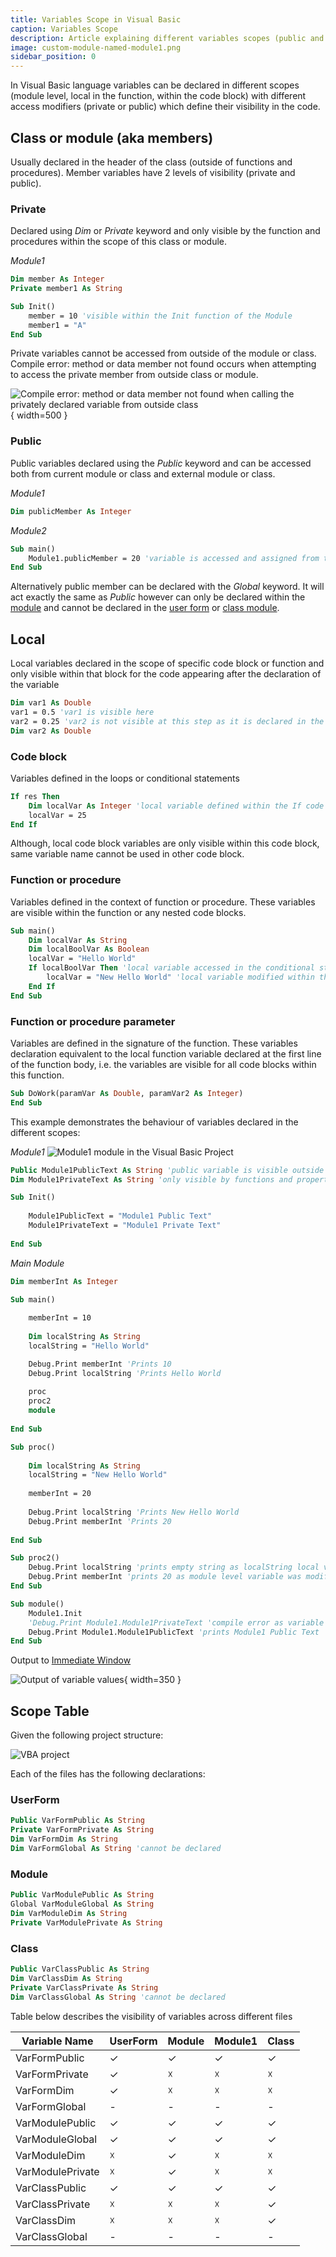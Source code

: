 ```yaml
---
title: Variables Scope in Visual Basic
caption: Variables Scope
description: Article explaining different variables scopes (public and private class level, local) in Visual Basic
image: custom-module-named-module1.png
sidebar_position: 0
---
```

In Visual Basic language variables can be declared in different scopes (module level, local in the function, within the code block) with different access modifiers (private or public) which define their visibility in the code.

## Class or module (aka members)

Usually declared in the header of the class (outside of functions and procedures). Member variables have 2 levels of visibility (private and public).

### Private

Declared using *Dim* or *Private* keyword and only visible by the function and procedures within the scope of this class or module.

*Module1*

~~~vb
Dim member As Integer
Private member1 As String

Sub Init()
    member = 10 'visible within the Init function of the Module
    member1 = "A"
End Sub
~~~

Private variables cannot be accessed from outside of the module or class. Compile error: method or data member not found occurs when attempting to access the private member from outside class or module.

![Compile error: method or data member not found when calling the privately declared variable from outside class](not-found-member-on-private-variable.png){ width=500 }

### Public

Public variables declared using the *Public* keyword and can be accessed both from current module or class and external module or class.

*Module1*
~~~vb jagged
Dim publicMember As Integer
~~~

*Module2*
~~~vb jagged
Sub main()
    Module1.publicMember = 20 'variable is accessed and assigned from the external module
End Sub
~~~

Alternatively public member can be declared with the *Global* keyword. It will act exactly the same as *Public* however can only be declared within the [module](/docs/codestack/visual-basic/modules/) and cannot be declared in the [user form](/docs/codestack/visual-basic/user-forms/) or [class module](/docs/codestack/visual-basic/classes/).

## Local

Local variables declared in the scope of specific code block or function and only visible within that block for the code appearing after the declaration of the variable

~~~ vb jagged
Dim var1 As Double
var1 = 0.5 'var1 is visible here
var2 = 0.25 'var2 is not visible at this step as it is declared in the next line
Dim var2 As Double
~~~

### Code block
Variables defined in the loops or conditional statements

~~~ vb jagged
If res Then
    Dim localVar As Integer 'local variable defined within the If code block
    localVar = 25
End If
~~~

Although, local code block variables are only visible within this code block, same variable name cannot be used in other code block.

### Function or procedure

Variables defined in the context of function or procedure. These variables are visible within the function or any nested code blocks.

~~~ vb
Sub main()
    Dim localVar As String
    Dim localBoolVar As Boolean
    localVar = "Hello World"
    If localBoolVar Then 'local variable accessed in the conditional statement
        localVar = "New Hello World" 'local variable modified within the body of conditional statement
    End If
End Sub
~~~

### Function or procedure parameter

Variables are defined in the signature of the function. These variables declaration equivalent to the local function variable declared at the first line of the function body, i.e. the variables are visible for all code blocks within this function.

~~~ vb
Sub DoWork(paramVar As Double, paramVar2 As Integer)
End Sub
~~~

This example demonstrates the behaviour of variables declared in the different scopes:

*Module1*
![Module1 module in the Visual Basic Project](custom-module-named-module1.png)

~~~ vb
Public Module1PublicText As String 'public variable is visible outside of the module
Dim Module1PrivateText As String 'only visible by functions and properties of this module

Sub Init()
    
    Module1PublicText = "Module1 Public Text"
    Module1PrivateText = "Module1 Private Text"
    
End Sub
~~~



*Main Module*

~~~ vb
Dim memberInt As Integer

Sub main()
    
    memberInt = 10
    
    Dim localString As String
    localString = "Hello World"

    Debug.Print memberInt 'Prints 10
    Debug.Print localString 'Prints Hello World
    
    proc
    proc2
    module
    
End Sub

Sub proc()
    
    Dim localString As String
    localString = "New Hello World"
    
    memberInt = 20
    
    Debug.Print localString 'Prints New Hello World
    Debug.Print memberInt 'Prints 20
    
End Sub

Sub proc2()
    Debug.Print localString 'prints empty string as localString local variable from main and proc functions are not visible in this scope
    Debug.Print memberInt 'prints 20 as module level variable was modified in proc function
End Sub

Sub module()
    Module1.Init
    'Debug.Print Module1.Module1PrivateText 'compile error as variable is not visible outside of module 1
    Debug.Print Module1.Module1PublicText 'prints Module1 Public Text
End Sub
~~~



Output to [Immediate Window](/docs/codestack/visual-basic/vba/vba-editor/windows#immediate-window)

![Output of variable values](immediate-window-output.png){ width=350 }

## Scope Table

Given the following project structure:

![VBA project](vb-project.png)

Each of the files has the following declarations:

### UserForm

~~~ vb jagged
Public VarFormPublic As String
Private VarFormPrivate As String
Dim VarFormDim As String
Dim VarFormGlobal As String 'cannot be declared
~~~

### Module

~~~ vb jagged
Public VarModulePublic As String
Global VarModuleGlobal As String
Dim VarModuleDim As String
Private VarModulePrivate As String
~~~

### Class

~~~ vb jagged
Public VarClassPublic As String
Dim VarClassDim As String
Private VarClassPrivate As String
Dim VarClassGlobal As String 'cannot be declared
~~~

Table below describes the visibility of variables across different files

|Variable Name|UserForm|Module|Module1|Class
|---|---|--|--|--|
VarFormPublic|✓|✓|✓|✓|
VarFormPrivate|✓|☓|☓|☓|
VarFormDim|✓|☓|☓|☓|
VarFormGlobal|-|-|-|-|
VarModulePublic|✓|✓|✓|✓|
VarModuleGlobal|✓|✓|✓|✓|
VarModuleDim|☓|✓|☓|☓|
VarModulePrivate|☓|✓|☓|☓|
VarClassPublic|✓|✓|✓|✓|
VarClassPrivate|☓|☓|☓|✓|
VarClassDim|☓|☓|☓|✓|
VarClassGlobal|-|-|-|-|